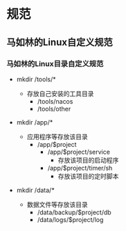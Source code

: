 # 规范

## 马如林的Linux自定义规范

### 马如林的Linux目录自定义规范

* mkdir /tools/*
  * 存放自己安装的工具目录
    * /tools/nacos
    * /tools/other

* mkdir /app/*
  * 应用程序等存放该目录
    * /app/$project
      * /app/$project/service
        * 存放该项目的启动程序
      * /app/$project/timer/sh
        * 存放该项目的定时脚本

* mkdir /data/*
  * 数据文件等存放该目录
    * /data/backup/$project/db
    * /data/logs/$project/log
